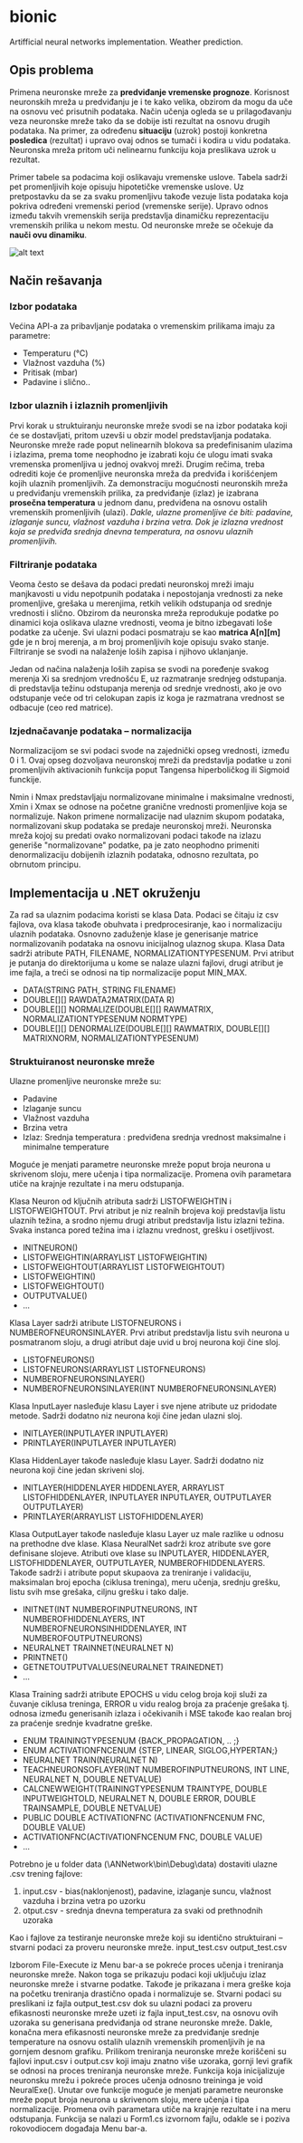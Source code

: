 # bionic
Artifficial neural networks implementation. Weather prediction.

## Opis problema

Primena neuronske mreže za **predviđanje vremenske prognoze**. Korisnost neuronskih mreža u predviđanju je i te kako velika, obzirom da mogu da uče na osnovu već prisutnih podataka. Način učenja ogleda se u prilagođavanju veza neuronske mreže tako da se dobije isti rezultat na osnovu drugih podataka. Na primer, za određenu **situaciju** (uzrok) postoji konkretna **posledica** (rezultat) i upravo ovaj odnos se tumači i kodira u vidu podataka. Neuronska mreža pritom uči nelinearnu funkciju koja preslikava uzrok u rezultat.
 
Primer tabele sa podacima koji oslikavaju vremenske uslove. Tabela sadrži pet promenljivih koje opisuju hipotetičke vremenske uslove. Uz pretpostavku da se za svaku promenljivu takođe vezuje lista podataka koja pokriva određeni vremenski period (vremenske serije). Upravo odnos između takvih vremenskih serija predstavlja dinamičku reprezentaciju vremenskih prilika u nekom mestu. Od neuronske mreže se očekuje da **nauči ovu dinamiku**.

![alt text][window]

[window]: images/window.png


## Način rešavanja

### Izbor podataka
Većina API-a za pribavljanje podataka o vremenskim prilikama imaju za parametre:
* Temperaturu (°C)
* Vlažnost vazduha (%)
* Pritisak (mbar)
* Padavine i slično..

### Izbor ulaznih i izlaznih promenljivih
Prvi korak u struktuiranju neuronske mreže svodi se na izbor podataka koji će se dostavljati, pritom uzevši u obzir model predstavljanja podataka. Neuronske mreže rade poput nelinearnih blokova sa predefinisanim ulazima i izlazima, prema tome neophodno je izabrati koju će ulogu imati svaka vremenska promenljiva u jednoj ovakvoj mreži. Drugim rečima, treba odrediti koje će promenljive neuronska mreža da predviđa i korišćenjem kojih ulaznih promenljivih. Za demonstraciju mogućnosti neuronskih mreža u predviđanju vremenskih prilika, za predviđanje (izlaz) je izabrana **prosečna temperatura** u jednom danu, predviđena na osnovu ostalih vremenskih promenljivih (ulazi). *Dakle, ulazne promenljive će biti: padavine, izlaganje suncu, vlažnost vazduha i brzina vetra. Dok je izlazna vrednost koja se predviđa srednja dnevna temperatura, na osnovu ulaznih promenljivih.*

### Filtriranje podataka
Veoma često se dešava da podaci predati neuronskoj mreži imaju manjkavosti u vidu nepotpunih podataka i nepostojanja vrednosti za neke promenljive, grešaka u merenjima, retkih velikih odstupanja od srednje vrednosti i slično. Obzirom da neuronska mreža reprodukuje podatke po dinamici koja oslikava ulazne vrednosti, veoma je bitno izbegavati loše podatke za učenje. Svi ulazni podaci posmatraju se kao **matrica A[n][m]** gde je n broj merenja, a m broj promenljivih koje opisuju svako stanje. Filtriranje se svodi na nalaženje loših zapisa i njihovo uklanjanje.
 
Jedan od načina nalaženja loših zapisa se svodi na poređenje svakog merenja Xi sa srednjom vrednošću E, uz razmatranje srednjeg odstupanja. di predstavlja težinu odstupanja merenja od srednje vrednosti, ako je ovo odstupanje veće od tri celokupan zapis iz koga je razmatrana vrednost se odbacuje (ceo red matrice).

### Izjednačavanje podataka – normalizacija
Normalizacijom se svi podaci svode na zajednički opseg vrednosti, između 0 i 1. Ovaj opseg dozvoljava neuronskoj mreži da predstavlja podatke u zoni promenljivih aktivacionih funkcija poput Tangensa hiperboličkog ili Sigmoid funckije. 
 
Nmin i Nmax predstavljaju normalizovane minimalne i maksimalne vrednosti, Xmin i Xmax se odnose na početne granične vrednosti promenljive koja se normalizuje. Nakon primene normalizacije nad ulaznim skupom podataka, normalizovani skup podataka se predaje neuronskoj mreži. Neuronska mreža kojoj su predati ovako normalizovani podaci takođe na izlazu generiše "normalizovane" podatke, pa je zato neophodno primeniti denormalizaciju dobijenih izlaznih podataka, odnosno rezultata, po obrnutom principu.


## Implementacija u .NET okruženju

Za rad sa ulaznim podacima koristi se klasa Data. Podaci se čitaju iz csv fajlova, ova klasa takođe obuhvata i predprocesiranje, kao i normalizaciju ulaznih podataka. Osnovno zaduženje klase je generisanje matrice normalizovanih podataka na osnovu inicijalnog ulaznog skupa. Klasa Data sadrži atribute PATH, FILENAME, NORMALIZATIONTYPESENUM. Prvi atribut je putanja do direktorijuma u kome se nalaze ulazni fajlovi, drugi atribut je ime fajla, a treći se odnosi na tip normalizacije poput MIN_MAX.

*	DATA(STRING PATH, STRING FILENAME)
*	DOUBLE[][] RAWDATA2MATRIX(DATA R)
*	DOUBLE[][] NORMALIZE(DOUBLE[][] RAWMATRIX, NORMALIZATIONTYPESENUM NORMTYPE)
*	DOUBLE[][] DENORMALIZE(DOUBLE[][] RAWMATRIX, DOUBLE[][] MATRIXNORM, NORMALIZATIONTYPESENUM)

### Struktuiranost neuronske mreže
Ulazne promenljive neuronske mreže su:
* Padavine
*	Izlaganje suncu
*	Vlažnost vazduha
*	Brzina vetra
*	Izlaz: Srednja temperatura : predviđena srednja vrednost maksimalne i minimalne temperature

Moguće je menjati parametre neuronske mreže poput broja neurona u skrivenom sloju, mere učenja i tipa normalizacije. Promena ovih parametara utiče na krajnje rezultate i na meru odstupanja.

Klasa Neuron od ključnih atributa sadrži LISTOFWEIGHTIN i  LISTOFWEIGHTOUT. Prvi atribut je niz realnih brojeva koji predstavlja listu ulaznih težina, a srodno njemu drugi atribut predstavlja listu izlazni težina. Svaka instanca pored težina ima i izlaznu vrednost, grešku i osetljivost.
*	INITNEURON() 
*	LISTOFWEIGHTIN(ARRAYLIST<DOUBLE> LISTOFWEIGHTIN)
*	LISTOFWEIGHTOUT(ARRAYLIST<DOUBLE> LISTOFWEIGHTOUT)
*	LISTOFWEIGHTIN()
*	LISTOFWEIGHTOUT()
*	OUTPUTVALUE()
*	...
  
Klasa Layer sadrži atribute LISTOFNEURONS i NUMBEROFNEURONSINLAYER. Prvi atribut predstavlja listu svih neurona u posmatranom sloju, a drugi atribut daje uvid u broj neurona koji čine sloj.
*	LISTOFNEURONS()
*	LISTOFNEURONS(ARRAYLIST<NEURON> LISTOFNEURONS)
*	NUMBEROFNEURONSINLAYER()
*	NUMBEROFNEURONSINLAYER(INT NUMBEROFNEURONSINLAYER)
  
Klasa InputLayer nasleđuje klasu Layer i sve njene atribute uz pridodate metode. Sadrži dodatno niz neurona koji čine jedan ulazni sloj.
*	INITLAYER(INPUTLAYER INPUTLAYER)
*	PRINTLAYER(INPUTLAYER INPUTLAYER)

Klasa HiddenLayer takođe nasleđuje klasu Layer. Sadrži dodatno niz neurona koji čine jedan skriveni sloj.
*	INITLAYER(HIDDENLAYER HIDDENLAYER, ARRAYLIST<HIDDENLAYER> LISTOFHIDDENLAYER, INPUTLAYER INPUTLAYER, OUTPUTLAYER OUTPUTLAYER)
*	PRINTLAYER(ARRAYLIST<HIDDENLAYER> LISTOFHIDDENLAYER)
  
Klasa OutputLayer takođe nasleđuje klasu Layer uz male razlike  u odnosu na prethodne dve klase.
Klasa NeuralNet sadrži kroz atribute sve gore definisane slojeve. Atributi ove klase su INPUTLAYER, HIDDENLAYER, LISTOFHIDDENLAYER, OUTPUTLAYER, NUMBEROFHIDDENLAYERS. Takođe sadrži i atribute poput skupaova  za treniranje i validaciju, maksimalan broj epocha (ciklusa treninga), meru učenja, srednju grešku, listu svih mse grešaka, ciljnu grešku i tako dalje.
*	INITNET(INT NUMBEROFINPUTNEURONS, INT NUMBEROFHIDDENLAYERS, INT NUMBEROFNEURONSINHIDDENLAYER, INT NUMBEROFOUTPUTNEURONS)
*	NEURALNET TRAINNET(NEURALNET N)
*	PRINTNET()
*	GETNETOUTPUTVALUES(NEURALNET TRAINEDNET)
*	...

Klasa Training sadrži atribute EPOCHS u vidu celog broja koji služi za čuvanje ciklusa treninga, ERROR u vidu realog broja za praćenje grešaka tj. odnosa između generisanih izlaza i očekivanih i MSE takođe kao realan broj za praćenje srednje kvadratne greške.
*	ENUM TRAININGTYPESENUM {BACK_PROPAGATION, .. ;}
*	ENUM ACTIVATIONFNCENUM {STEP, LINEAR, SIGLOG,HYPERTAN;}
*	NEURALNET TRAIN(NEURALNET N)
*	TEACHNEURONSOFLAYER(INT NUMBEROFINPUTNEURONS, INT LINE, NEURALNET N, DOUBLE NETVALUE)
*	CALCNEWWEIGHT(TRAININGTYPESENUM TRAINTYPE, DOUBLE INPUTWEIGHTOLD, NEURALNET N, DOUBLE ERROR, DOUBLE TRAINSAMPLE, DOUBLE NETVALUE)
*	PUBLIC DOUBLE ACTIVATIONFNC (ACTIVATIONFNCENUM FNC, DOUBLE VALUE)
*	ACTIVATIONFNC(ACTIVATIONFNCENUM FNC, DOUBLE VALUE)
*	…

Potrebno je u folder data (\ANNetwork\bin\Debug\data) dostaviti ulazne .csv trening fajlove:
1. input.csv - bias(naklonjenost), padavine, izlaganje suncu, vlažnost vazduha i brzina vetra po uzorku
2. otput.csv - srednja dnevna temperatura za svaki od prethnodnih uzoraka

Kao i fajlove za testiranje neuronske mreže koji su identično struktuirani – stvarni podaci za proveru neuronske mreže.
input_test.csv
output_test.csv

Izborom File-Execute iz Menu bar-a se pokreće proces učenja i treniranja neuronske mreže. Nakon toga se prikazuju podaci koji uključuju izlaz neuronske mreže i stvarne podatke. Takođe je prikazana i mera greške koja na početku treniranja drastično opada i normalizuje se. Stvarni podaci su preslikani iz fajla output_test.csv dok su ulazni podaci za proveru efikasnosti neuronske mreže uzeti iz fajla input_test.csv, na osnovu ovih uzoraka su generisana predviđanja od strane neuronske mreže. Dakle, konačna mera efikasnosti neuronske mreže za predviđanje srednje temperature na osnovu ostalih ulaznih vremenskih promenljivih je na gornjem desnom grafiku. Prilikom treniranja neuronske mreže koriščeni su fajlovi input.csv i output.csv koji imaju znatno više uzoraka, gornji levi grafik se odnosi na proces treniranja neuronske mreže.
Funkcija koja inicijalizuje neuronsku mrežu i pokreće proces učenja odnosno treininga je void NeuralExe(). Unutar ove funkcije moguće je menjati parametre neuronske mreže poput broja neurona u skrivenom sloju, mere učenja i tipa normalizacije. Promena ovih parametara utiče na krajnje rezultate i na meru odstupanja. Funkcija se nalazi u Form1.cs izvornom fajlu, odakle se i poziva rokovodiocem događaja Menu bar-a.
